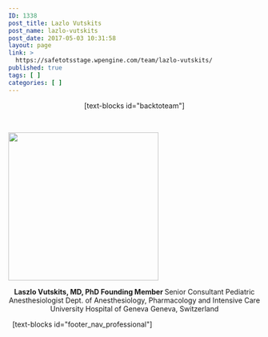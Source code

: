 ```yaml
---
ID: 1338
post_title: Lazlo Vutskits
post_name: lazlo-vutskits
post_date: 2017-05-03 10:31:58
layout: page
link: >
  https://safetotsstage.wpengine.com/team/lazlo-vutskits/
published: true
tags: [ ]
categories: [ ]
---
```

<p style="text-align: center;">
  [text-blocks id="backtoteam"]
</p>   

<img class="aligncenter wp-image-1656 size-medium" src="https://jelfgen.wpengine.com/wp-content/uploads/2017/07/lazlo-300x296.png" alt="" width="300" height="296" /> <p style="text-align: center;">
  <strong>Laszlo Vutskits, MD, PhD </strong><strong>Founding Member </strong> Senior Consultant Pediatric Anesthesiologist Dept. of Anesthesiology, Pharmacology and Intensive Care University Hospital of Geneva Geneva, Switzerland
</p>   [text-blocks id="footer_nav_professional"]